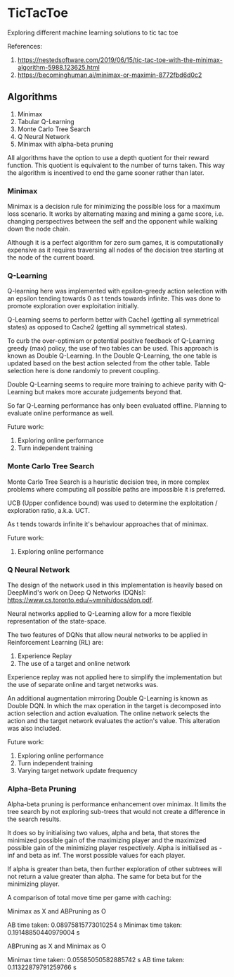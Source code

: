 # TicTacToe
Exploring different machine learning solutions to tic tac toe

References:
1. https://nestedsoftware.com/2019/06/15/tic-tac-toe-with-the-minimax-algorithm-5988.123625.html
2. https://becominghuman.ai/minimax-or-maximin-8772fbd6d0c2

## Algorithms

1. Minimax
2. Tabular Q-Learning
3. Monte Carlo Tree Search
4. Q Neural Network
5. Minimax with alpha-beta pruning

All algorithms have the option to use a depth quotient for their reward function. This quotient is equivalent to the number of turns taken. This way the algorithm is incentived to end the game sooner rather than later.

### Minimax

Minimax is a decision rule for minimizing the possible loss for a maximum loss scenario. It works by alternating maxing and mining a game score, i.e. changing perspectives between the self and the opponent while walking down the node chain.

Although it is a perfect algorithm for zero sum games, it is computationally expensive as it requires traversing all nodes of the decision tree starting at the node of the current board.


### Q-Learning

Q-learning here was implemented with epsilon-greedy action selection with an epsilon tending towards 0 as t tends towards infinite. This was done to promote exploration over exploitation initially.

Q-Learning seems to perform better with Cache1 (getting all symmetrical states) as opposed to Cache2 (getting all symmetrical states).

To curb the over-optimism or potential positive feedback of Q-Learning greedy (max) policy, the use of two tables can be used. This approach is known as Double Q-Learning. In the Double Q-Learning, the one table is updated based on the best action selected from the other table. Table selection here is done randomly to prevent coupling.

Double Q-Learning seems to require more training to achieve parity with Q-Learning but makes more accurate judgements beyond that.

So far Q-Learning performance has only been evaluated offline. Planning to evaluate online performance as well.

Future work:
1. Exploring online performance
2. Turn independent training

### Monte Carlo Tree Search

Monte Carlo Tree Search is a heuristic decision tree, in more complex problems where computing all possible paths are impossible it is preferred.

UCB (Upper confidence bound) was used to determine the exploitation / exploration ratio, a.k.a. UCT. 

As t tends towards infinite it's behaviour approaches that of minimax.

Future work:
1. Exploring online performance

### Q Neural Network

The design of the network used in this implementation is heavily based on DeepMind's work on Deep Q Networks (DQNs): https://www.cs.toronto.edu/~vmnih/docs/dqn.pdf.

Neural networks applied to Q-Learning allow for a more flexible representation of the state-space.

The two features of DQNs that allow neural networks to be applied in Reinforcement Learning (RL) are:
1. Experience Replay
2. The use of a target and online network

Experience replay was not applied here to simplify the implementation but the use of separate online and target networks was.

An additional augmentation mirroring Double Q-Learning is known as Double DQN. In which the max operation in the target is decomposed into action selection and action evaluation. The online network selects the action and the target network evaluates the action's value. This alteration was also included.

Future work:
1. Exploring online performance
2. Turn independent training
3. Varying target network update frequency

### Alpha-Beta Pruning

Alpha-beta pruning is performance enhancement over minimax. It limits the tree search by not exploring sub-trees that would not create a difference in the search results.

It does so by initialising two values, alpha and beta, that stores the minimized possible gain of the maximizing player and the maximized possible gain of the minimizing player respectively. Alpha is initialised as -inf and beta as inf. The worst possible values for each player.

If alpha is greater than beta, then further exploration of other subtrees will not return a value greater than alpha. The same for beta but for the minimizing player.

A comparison of total move time per game with caching:

Minimax as X and ABPruning as O

AB time taken: 0.08975815773010254 s
Minimax time taken: 0.19148850440979004 s

ABPruning as X and Minimax as O

Minimax time taken: 0.05585050582885742 s
AB time taken: 0.11322879791259766 s

